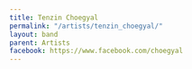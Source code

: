 ```yaml
---
title: Tenzin Choegyal
permalink: "/artists/tenzin_choegyal/"
layout: band
parent: Artists
facebook: https://www.facebook.com/choegyal
---
```


